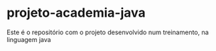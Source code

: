 # projeto-academia-java
Este é o repositório com o projeto desenvolvido num treinamento, na linguagem java
